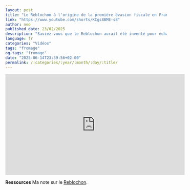 ```yaml
---
layout: post
title: "Le Reblochon à l'origine de la première évasion fiscale en France"
link: "https://www.youtube.com/shorts/KCgs8BME-s8"
author: neo
published_date: 23/02/2025
description: "Saviez-vous que le Reblochon aurait été inventé pour échapper au fisc ? On vous explique !"
language: fr
categories: "Vidéos"
tags: "fromage"
og-tags: "fromage"
date: "2025-06-14T23:39:56+02:00"
permalink: /:categories/:year/:month/:day/:title/
---
```


<iframe width="560" height="315" src="https://www.youtube.com/embed/KCgs8BME-s8?si=fUzDWzkD7y1VC_wm" title="YouTube video player" frameborder="0" allow="accelerometer; autoplay; clipboard-write; encrypted-media; gyroscope; picture-in-picture; web-share" referrerpolicy="strict-origin-when-cross-origin" allowfullscreen></iframe>

**Ressources**
Ma note sur le [Reblochon](https://fromages.timotheejulien.fr/reblochon.html).
